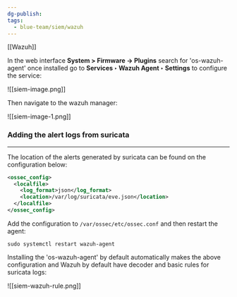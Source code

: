 ```yaml
---
dg-publish: 
tags:
  - blue-team/siem/wazuh
---
```

[[Wazuh]]

In the web interface **System > Firmware -> Plugins** search for 'os-wazuh-agent' once installed go to **Services ‣ Wazuh Agent ‣ Settings** to configure the service:

![[siem-image.png]]

Then navigate to the wazuh manager:

![[siem-image-1.png]]
### Adding the alert logs from suricata
---
The location of the alerts generated by suricata can be found on the configuration below:

```XML
<ossec_config>
  <localfile>
    <log_format>json</log_format>
    <location>/var/log/suricata/eve.json</location>
  </localfile>
</ossec_config>
```

Add the configuration to `/var/ossec/etc/ossec.conf` and then restart the agent:

```
sudo systemctl restart wazuh-agent
```

Installing the 'os-wazuh-agent' by default automatically makes the above configuration and Wazuh by default have decoder and basic rules for suricata logs:

![[siem-wazuh-rule.png]]

